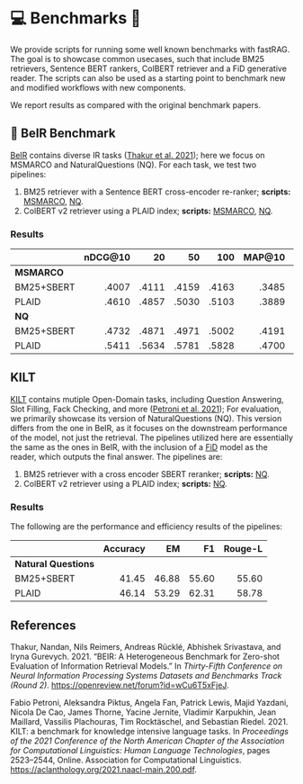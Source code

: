 # 💻 Benchmarks 💯

We provide scripts for running some well known benchmarks with fastRAG. The goal is to showcase common usecases, such that include BM25 retrievers, Sentence BERT rankers, ColBERT retriever and a FiD generative reader. The scripts can also be used as a starting point to benchmark new and modified workflows with new components.

We report results as compared with the original benchmark papers.

## :beers: BeIR Benchmark

[BeIR](https://github.com/beir-cellar/beir) contains diverse IR tasks ([Thakur et al. 2021](#org29ef2fc)); here we focus on MSMARCO and NaturalQuestions (NQ). For each task, we test two pipelines:

1. BM25 retriever with a Sentence BERT cross-encoder re-ranker; **scripts:** [MSMARCO](BEIR/msmarco-bm25-sbert.py), [NQ](BEIR/nq-bm25-sbert.py).
2. ColBERT v2 retriever using a PLAID index; **scripts:** [MSMARCO](BEIR/msmarco-plaid.py), [NQ](BEIR/nq-plaid.py).

### Results

|             | nDCG@10 |    20 |    50 |   100 | MAP@10 |    20 |    50 |   100 |  R@10 |    20 |    50 |   100 |  P@10 |     20 |    50 |   100 |
|:------------|--------:|------:|------:|------:|-------:|------:|------:|------:|------:|------:|------:|------:|------:|-------:|------:|------:|
| **MSMARCO** |         |       |       |       |        |       |       |       |       |       |       |       |       |        |       |       |
| BM25+SBERT  |   .4007 | .4111 | .4159 | .4163 |  .3485 | .3516 | .3524 | .3525 | .5567 | .5962 | .6190 | .6212 | .0582 |  .0312 | .0130 | .0065 |
| PLAID       |   .4610 | .4857 | .5030 | .5103 |  .3889 | .3960 | .3990 | .3997 | .6815 | .7765 | .8608 | .9046 | .0712 | 0.0408 | .0182 | .0096 |
| **NQ**      |         |       |       |       |        |       |       |       |       |       |       |       |       |        |       |       |
| BM25+SBERT  |   .4732 | .4871 | .4971 | .5002 |  .4191 | .4234 | .4253 | .4257 | .6111 | .6631 | .7098 | .7279 | .0725 |  .0396 | .0170 | .0087 |
| PLAID       |   .5411 | .5634 | .5781 | .5828 |  .4700 | .4770 | .4797 | .4802 | .7327 | .8157 | .8843 | .9112 | .0871 |  .0489 | .0213 | .0110 |

## KILT

[KILT](https://github.com/facebookresearch/KILT) contains mutiple Open-Domain tasks, including Question Answering, Slot Filling, Fack Checking, and more ([Petroni et al. 2021](#org29ef2fd)); For evaluation, we primarily showcase its version of NaturalQuestions (NQ). This version differs from the one in BeIR, as it focuses on the downstream performance of the model, not just the retrieval. The pipelines utilized here are essentially the same as the ones in BeIR, with the inclusion of a [FiD](https://github.com/facebookresearch/FiD) model as the reader, which outputs the final answer. The pipelines are:

1. BM25 retriever with a cross encoder SBERT reranker; **scripts:** [NQ](KILT/nq-bm25-fid.py).
2. ColBERT v2 retriever using a PLAID index; **scripts:** [NQ](KILT/nq-plaid-fid.py).

### Results

The following are the performance and efficiency results of the pipelines:

|            | Accuracy | EM    | F1    | Rouge-L |
|:-----------|---------:|------:|------:|--------:|
| **Natural Questions**
| BM25+SBERT | 41.45    | 46.88 | 55.60 | 55.60   |
| PLAID      | 46.14    | 53.29 | 62.31 | 58.78   |

## References

<a id="org29ef2fc"></a>Thakur, Nandan, Nils Reimers, Andreas Rücklé, Abhishek Srivastava, and Iryna Gurevych. 2021. “BEIR: A Heterogeneous Benchmark for Zero-shot Evaluation of Information Retrieval Models.” In *Thirty-Fifth Conference on Neural Information Processing Systems Datasets and Benchmarks Track (Round 2)*. <https://openreview.net/forum?id=wCu6T5xFjeJ>.


<a id="org29ef2fd"></a>Fabio Petroni, Aleksandra Piktus, Angela Fan, Patrick Lewis, Majid Yazdani, Nicola De Cao, James Thorne, Yacine Jernite, Vladimir Karpukhin, Jean Maillard, Vassilis Plachouras, Tim Rocktäschel, and
Sebastian Riedel. 2021. KILT: a benchmark for knowledge intensive language tasks. In *Proceedings
of the 2021 Conference of the North American Chapter of the Association for Computational Linguistics:
Human Language Technologies*, pages 2523–2544, Online. Association for Computational Linguistics.
<https://aclanthology.org/2021.naacl-main.200.pdf>.
